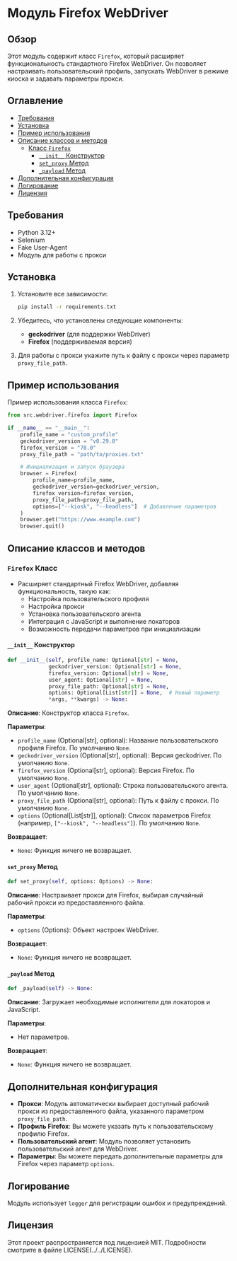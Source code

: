 # Модуль Firefox WebDriver

## Обзор

Этот модуль содержит класс `Firefox`, который расширяет функциональность стандартного Firefox WebDriver. Он позволяет настраивать пользовательский профиль, запускать WebDriver в режиме киоска и задавать параметры прокси.

## Оглавление

- [Требования](#требования)
- [Установка](#установка)
- [Пример использования](#пример-использования)
- [Описание классов и методов](#класс-и-метод-описания)
    - [Класс `Firefox`](#firefox-класс)
        - [`__init__` Конструктор](#__init__-конструктор)
        - [`set_proxy` Метод](#set_proxy-метод)
        - [`_payload` Метод](#_payload-метод)
- [Дополнительная конфигурация](#дополнительная-конфигурация)
- [Логирование](#логирование)
- [Лицензия](#лицензия)

## Требования

- Python 3.12+
- Selenium
- Fake User-Agent
- Модуль для работы с прокси

## Установка

1. Установите все зависимости:

   ```bash
   pip install -r requirements.txt
   ```

2. Убедитесь, что установлены следующие компоненты:
   - **geckodriver** (для поддержки WebDriver)
   - **Firefox** (поддерживаемая версия)

3. Для работы с прокси укажите путь к файлу с прокси через параметр `proxy_file_path`.

## Пример использования

Пример использования класса `Firefox`:

```python
from src.webdriver.firefox import Firefox

if __name__ == "__main__":
    profile_name = "custom_profile"
    geckodriver_version = "v0.29.0"
    firefox_version = "78.0"
    proxy_file_path = "path/to/proxies.txt"

    # Инициализация и запуск браузера
    browser = Firefox(
        profile_name=profile_name,
        geckodriver_version=geckodriver_version,
        firefox_version=firefox_version,
        proxy_file_path=proxy_file_path,
        options=["--kiosk", "--headless"]  # Добавление параметров
    )
    browser.get("https://www.example.com")
    browser.quit()
```

## Описание классов и методов

### `Firefox` Класс

- Расширяет стандартный Firefox WebDriver, добавляя функциональность, такую как:
  - Настройка пользовательского профиля
  - Настройка прокси
  - Установка пользовательского агента
  - Интеграция с JavaScript и выполнение локаторов
  - Возможность передачи параметров при инициализации

#### `__init__` Конструктор

```python
def __init__(self, profile_name: Optional[str] = None,
             geckodriver_version: Optional[str] = None,
             firefox_version: Optional[str] = None,
             user_agent: Optional[str] = None,
             proxy_file_path: Optional[str] = None,
             options: Optional[List[str]] = None,  # Новый параметр
             *args, **kwargs) -> None:
```

**Описание**: Конструктор класса `Firefox`.

**Параметры**:
- `profile_name` (Optional[str], optional): Название пользовательского профиля Firefox. По умолчанию `None`.
- `geckodriver_version` (Optional[str], optional): Версия geckodriver. По умолчанию `None`.
- `firefox_version` (Optional[str], optional): Версия Firefox. По умолчанию `None`.
- `user_agent` (Optional[str], optional): Строка пользовательского агента. По умолчанию `None`.
- `proxy_file_path` (Optional[str], optional): Путь к файлу с прокси. По умолчанию `None`.
- `options` (Optional[List[str]], optional): Список параметров Firefox (например, `["--kiosk", "--headless"]`). По умолчанию `None`.

**Возвращает**:
- `None`: Функция ничего не возвращает.

#### `set_proxy` Метод

```python
def set_proxy(self, options: Options) -> None:
```

**Описание**: Настраивает прокси для Firefox, выбирая случайный рабочий прокси из предоставленного файла.

**Параметры**:
- `options` (Options): Объект настроек WebDriver.

**Возвращает**:
- `None`: Функция ничего не возвращает.

#### `_payload` Метод

```python
def _payload(self) -> None:
```

**Описание**: Загружает необходимые исполнители для локаторов и JavaScript.

**Параметры**:
- Нет параметров.

**Возвращает**:
- `None`: Функция ничего не возвращает.

## Дополнительная конфигурация

- **Прокси**: Модуль автоматически выбирает доступный рабочий прокси из предоставленного файла, указанного параметром `proxy_file_path`.
- **Профиль Firefox**: Вы можете указать путь к пользовательскому профилю Firefox.
- **Пользовательский агент**: Модуль позволяет установить пользовательский агент для WebDriver.
- **Параметры**: Вы можете передать дополнительные параметры для Firefox через параметр `options`.

## Логирование

Модуль использует `logger` для регистрации ошибок и предупреждений.

## Лицензия

Этот проект распространяется под лицензией MIT. Подробности смотрите в файле LICENSE(../../LICENSE).